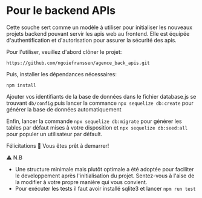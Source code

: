 <h1>Pour le backend APIs</h1>

Cette souche sert comme un modèle à utiliser pour initialiser les nouveaux projets backend pouvant servir les apis web au frontend.
Elle est équipée d'authentification et d'autorisation pour assurer la sécurité des apis.

Pour l'utiliser, veuillez d'abord clôner le projet:

```
https://github.com/ngoiefranssen/agence_back_apis.git
```

Puis, installer les dépendances nécessaires:

```
npm install
```

Ajouter vos identifiants de la base de données dans le fichier database.js se trouvant `db/config` puis lancer la commance `npx sequelize db:create` pour générer la base de données automatiquement

Enfin, lancer la commande `npx sequelize db:migrate` pour générer les tables par défaut mises à votre disposition et `npx sequelize db:seed:all` pour populer un utilisateur par défault.

Félicitations :tada: Vous êtes prêt à demarrer!

:warning: N.B

- Une structure minimale mais plutôt optimale a été adoptée pour faciliter le developpement après l'initialisation du projet. Sentez-vous à l'aise de la modifier à votre propre manière qui vous convient.
- Pour exécuter les tests il faut avoir installé sqlite3 et lancer `npm run test`
